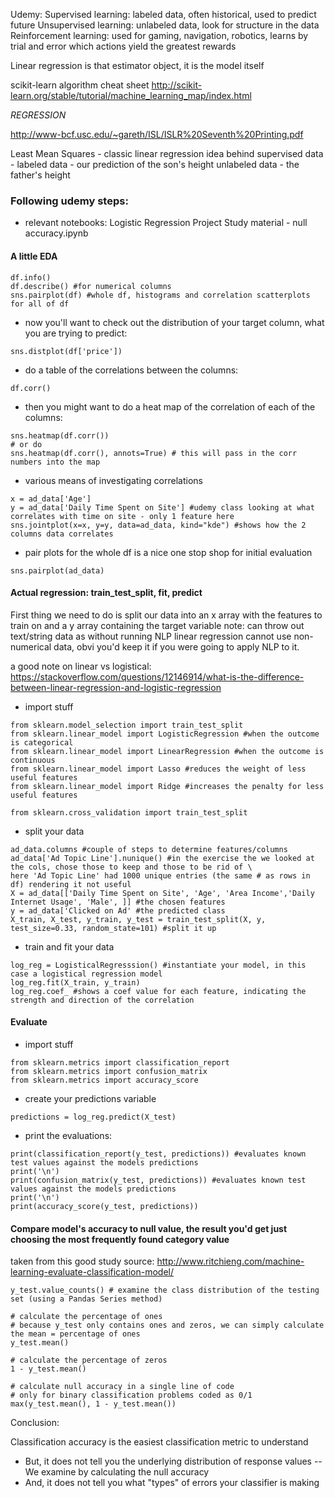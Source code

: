 Udemy:
Supervised learning: labeled data, often historical, used to predict future
Unsupervised learning: unlabeled data, look for structure in the data
Reinforcement learning: used for gaming, navigation, robotics, learns by trial and error which actions yield the greatest rewards

Linear regression is that estimator object, it is the model itself

scikit-learn algorithm cheat sheet
http://scikit-learn.org/stable/tutorial/machine_learning_map/index.html


*REGRESSION*

http://www-bcf.usc.edu/~gareth/ISL/ISLR%20Seventh%20Printing.pdf

Least Mean Squares  - classic linear regression
idea behind supervised data - 
labeled data  - our prediction of the son's height
unlabeled  data  - the father's height

### Following udemy steps:
- relevant notebooks:
Logistic Regression Project Study material - null accuracy.ipynb

#### A little EDA

```
df.info()
df.describe() #for numerical columns
sns.pairplot(df) #whole df, histograms and correlation scatterplots for all of df
```

- now you'll want to check out the distribution of your target column, what you are trying to predict:
```
sns.distplot(df['price'])
```
- do a table of the correlations between the columns:
```
df.corr()
```
- then you might want to do a heat map of the correlation of each of the columns:
```
sns.heatmap(df.corr())
# or do
sns.heatmap(df.corr(), annots=True) # this will pass in the corr numbers into the map
```
- various means of investigating correlations
```
x = ad_data['Age']
y = ad_data['Daily Time Spent on Site'] #udemy class looking at what correlates with time on site - only 1 feature here
sns.jointplot(x=x, y=y, data=ad_data, kind="kde") #shows how the 2 columns data correlates
```
- pair plots for the whole df is a nice one stop shop for initial evaluation
```
sns.pairplot(ad_data)
```

#### Actual regression: train_test_split, fit, predict
First thing we need to do is split our data into an x array with the features to train on and a y array containing the target variable
note: can throw out text/string data as without running NLP linear regression cannot use non-numerical data, obvi you'd keep it if you were going to apply NLP to it.

a good note on linear vs logistical:
https://stackoverflow.com/questions/12146914/what-is-the-difference-between-linear-regression-and-logistic-regression

- import stuff
```
from sklearn.model_selection import train_test_split
from sklearn.linear_model import LogisticRegression #when the outcome is categorical
from sklearn.linear_model import LinearRegression #when the outcome is continuous
from sklearn.linear_model import Lasso #reduces the weight of less useful features
from sklearn.linear_model import Ridge #increases the penalty for less useful features

from sklearn.cross_validation import train_test_split
```

- split your data
```
ad_data.columns #couple of steps to determine features/columns
ad_data['Ad Topic Line'].nunique() #in the exercise the we looked at the cols, chose those to keep and those to be rid of \
here 'Ad Topic Line' had 1000 unique entries (the same # as rows in df) rendering it not useful
X = ad_data[['Daily Time Spent on Site', 'Age', 'Area Income','Daily Internet Usage', 'Male', ]] #the chosen features
y = ad_data['Clicked on Ad' #the predicted class
X_train, X_test, y_train, y_test = train_test_split(X, y, test_size=0.33, random_state=101) #split it up
```

- train and fit your data
```
log_reg = LogisticalRegresssion() #instantiate your model, in this case a logistical regression model
log_reg.fit(X_train, y_train)
log_reg.coef_ #shows a coef value for each feature, indicating the strength and direction of the correlation
```


#### Evaluate

- import stuff
```
from sklearn.metrics import classification_report
from sklearn.metrics import confusion_matrix
from sklearn.metrics import accuracy_score
```

- create your predictions variable
```
predictions = log_reg.predict(X_test)
```

- print the evaluations:
```
print(classification_report(y_test, predictions)) #evaluates known test values against the models predictions
print('\n')
print(confusion_matrix(y_test, predictions)) #evaluates known test values against the models predictions
print('\n')
print(accuracy_score(y_test, predictions)) 
```

#### Compare model's accuracy to null value, the result you'd get just choosing the most frequently found category value

taken from this good study source:
http://www.ritchieng.com/machine-learning-evaluate-classification-model/

```
y_test.value_counts() # examine the class distribution of the testing set (using a Pandas Series method)

# calculate the percentage of ones
# because y_test only contains ones and zeros, we can simply calculate the mean = percentage of ones
y_test.mean()

# calculate the percentage of zeros
1 - y_test.mean()

# calculate null accuracy in a single line of code
# only for binary classification problems coded as 0/1
max(y_test.mean(), 1 - y_test.mean())
```

Conclusion:

Classification accuracy is the easiest classification metric to understand
- But, it does not tell you the underlying distribution of response values -- We examine by calculating the null accuracy
- And, it does not tell you what "types" of errors your classifier is making













